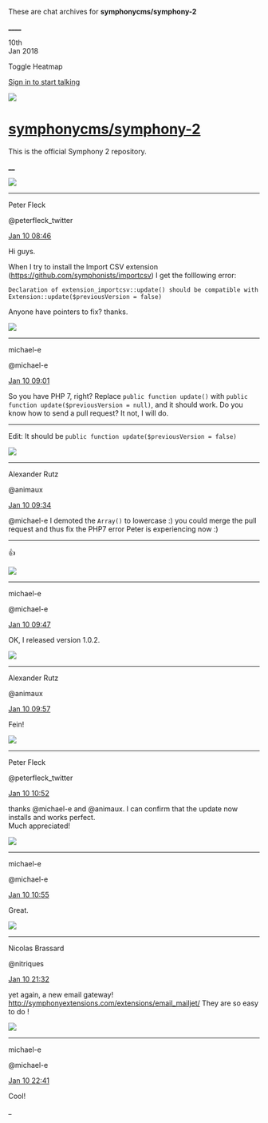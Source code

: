 These are chat archives for **symphonycms/symphony-2**

[__](/symphonycms/symphony-2/archives/2018/01/11)[__](/symphonycms/symphony-2/archives/2018/01/09)

10th  
Jan 2018

Toggle Heatmap

[Sign in to start talking](/login?action=login&button=archive-login)

![](https://avatars-02.gitter.im/group/iv/3/57542c45c43b8c601977197e?s=48)

#  [symphonycms/symphony-2](/symphonycms/symphony-2)

This is the official Symphony 2 repository.

[ __](/orgs/symphonycms/rooms "More symphonycms rooms")

![](https://pbs.twimg.com/profile_images/852618028/peterSmall_bigger.jpg)

____

Peter Fleck

@peterfleck_twitter

[Jan 10
08:46](https://gitter.im/symphonycms/symphony-2?at=5a55d2d9ba39a53f1afa2240)

Hi guys.

When I try to install the Import CSV extension
(<https://github.com/symphonists/importcsv>) I get the folllowing error:

`Declaration of extension_importcsv::update() should be compatible with
Extension::update($previousVersion = false)`

Anyone have pointers to fix? thanks.

![](https://avatars2.githubusercontent.com/u/40072?v=4&s=30)

____

michael-e

@michael-e

[Jan 10
09:01](https://gitter.im/symphonycms/symphony-2?at=5a55d662d0514c785b1176d6)

So you have PHP 7, right? Replace `public function update()` with `public
function update($previousVersion = null)`, and it should work. Do you know how
to send a pull request? It not, I will do.

____

Edit: It should be `public function update($previousVersion = false)`

![](https://avatars2.githubusercontent.com/u/446874?v=4&s=30)

____

Alexander Rutz

@animaux

[Jan 10
09:34](https://gitter.im/symphonycms/symphony-2?at=5a55de42232e79134deb042c)

@michael-e I demoted the `Array()` to lowercase :) you could merge the pull
request and thus fix the PHP7 error Peter is experiencing now :)

____

:thumbsup:

![](https://avatars2.githubusercontent.com/u/40072?v=4&s=30)

____

michael-e

@michael-e

[Jan 10
09:47](https://gitter.im/symphonycms/symphony-2?at=5a55e120290a1f45616f4810)

OK, I released version 1.0.2.

![](https://avatars2.githubusercontent.com/u/446874?v=4&s=30)

____

Alexander Rutz

@animaux

[Jan 10
09:57](https://gitter.im/symphonycms/symphony-2?at=5a55e38e83152df26d530e4b)

Fein!

![](https://pbs.twimg.com/profile_images/852618028/peterSmall_bigger.jpg)

____

Peter Fleck

@peterfleck_twitter

[Jan 10
10:52](https://gitter.im/symphonycms/symphony-2?at=5a55f05bba39a53f1afac7b6)

thanks @michael-e and @animaux. I can confirm that the update now installs and
works perfect.  
Much appreciated!

![](https://avatars2.githubusercontent.com/u/40072?v=4&s=30)

____

michael-e

@michael-e

[Jan 10
10:55](https://gitter.im/symphonycms/symphony-2?at=5a55f10eb48e8c3566c1ec70)

Great.

![](https://avatars1.githubusercontent.com/u/771169?v=4&s=30)

____

Nicolas Brassard

@nitriques

[Jan 10
21:32](https://gitter.im/symphonycms/symphony-2?at=5a56865dba39a53f1afe3579)

yet again, a new email gateway!
<http://symphonyextensions.com/extensions/email_mailjet/> They are so easy to
do !

![](https://avatars2.githubusercontent.com/u/40072?v=4&s=30)

____

michael-e

@michael-e

[Jan 10
22:41](https://gitter.im/symphonycms/symphony-2?at=5a56968ace68c3bc74a24c79)

Cool!

_

